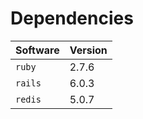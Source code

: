 # Dependencies 

| Software |  Version |
|----------|------|
| `ruby`    |  2.7.6 |
| `rails`   |  6.0.3 |
| `redis`   | 5.0.7 |
